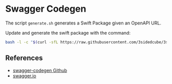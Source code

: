 # Swagger Codegen

The script `generate.sh` generates a Swift Package given an OpenAPI URL.

Update and generate the swift package with the command:
```bash
bash -l -c "$(curl -sfL https://raw.githubusercontent.com/3sidedcube/3sc-ios/master/swagger-codegen/generate.sh)"
```

## References

* [swagger-codegen Github](https://github.com/swagger-api/swagger-codegen)
* [swagger.io](https://swagger.io/tools/swagger-codegen/)

